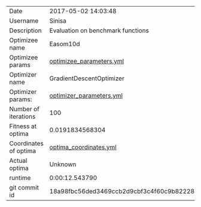 | | |
| --- | --- |
| Date | 2017-05-02 14:03:48 |
| Username | Sinisa |
| Description | Evaluation on benchmark functions |
| Optimizee name | Easom10d |
| Optimizee params |  <a href="optimizee_parameters.yml">optimizee_parameters.yml</a>  |
| Optimizer name | GradientDescentOptimizer |
| Optimizer params: |  <a href="optimizer_parameters.yml">optimizer_parameters.yml</a>  |
| Number of iterations | 100 |
| Fitness at optima | 0.0191834568304 |
| Coordinates of optima |  <a href="optima_coordinates.yml">optima_coordinates.yml</a>  |
| Actual optima |  Unknown  |
| runtime | 0:00:12.543790 |
| git commit id | 18a98fbc56ded3469ccb2d9cbf3c4f60c9b82228 |